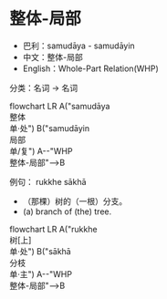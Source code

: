 # 整体-局部
* 巴利：samudāya - samudāyin
* 中文：整体-局部
* English：Whole-Part Relation(WHP)

分类：名词 → 名词

<div class="mermaid">
flowchart LR
A("samudāya<br>整体<br>单·处")
B("samudāyin<br>局部<br>单/复")
A--"WHP<br>整体-局部"-->B
</div>

例句：
rukkhe sākhā 
- （那棵）树的（一根）分支。
- (a) branch of (the) tree.

<div class="mermaid">
flowchart LR
A("rukkhe<br>树[上]<br>单·处")
B("sākhā<br>分枝<br>单·主")
A--"WHP<br>整体-局部"-->B
</div>
